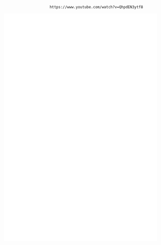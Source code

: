                          https://www.youtube.com/watch?v=QhpdEN3ytf8


<a href="#" target="_blank">
  <img src="svg/hieujoyce.svg" alt="Hieu Joyce" width="1200" height="750" />
</a>